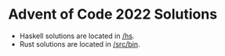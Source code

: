 # Advent of Code 2022 Solutions
- Haskell solutions are located in [/hs](/hs).
- Rust solutions are located in [/src/bin](/src/bin).
